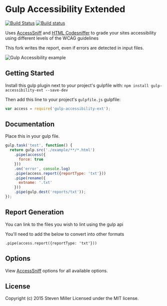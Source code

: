 # Gulp Accessibility Extended
[![Build Status](https://travis-ci.org/prantlf/gulp-accessibility.svg?branch=master)](https://travis-ci.org/prantlf/gulp-accessibility)
[![Build status](https://ci.appveyor.com/api/projects/status/3fa7pmnavulmugj9?svg=true)](https://ci.appveyor.com/project/prantlf/gulp-accessibility)

Uses [AccessSniff](https://github.com/prantlf/AccessSniff) and [HTML Codesniffer](http://github.com/squizlabs/HTML_CodeSniffer) to grade your sites accessibility using different levels of the WCAG guidelines

This fork writes the report, even if errors are detected in input files.

![Gulp Accessibility example](/img/example.png)

## Getting Started
Install this gulp plugin next to your project's gulpfile with: `npm install gulp-accessibility-ext --save-dev`

Then add this line to your project's `gulpfile.js` gulpfile:

```javascript
var access = require('gulp-accessibility-ext');
```

## Documentation
Place this in your gulp file.

```javascript
gulp.task('test', function() {
  return gulp.src('./example/**/*.html')
    .pipe(access({
      force: true
    }))
    .on('error', console.log)
    .pipe(access.report({reportType: 'txt'}))
    .pipe(rename({
      extname: '.txt'
    }))
    .pipe(gulp.dest('reports/txt'));
});

```

## Report Generation
You can link to the files you wish to lint using the gulp api

You'll need to add the below to convert into other formats
```
.pipe(access.report({reportType: 'txt'}))
```

## Options
View [AccessSniff](https://github.com/prantlf/AccessSniff) options for all available options.  

## License
Copyright (c) 2015 Steven Miller
Licensed under the MIT license.
